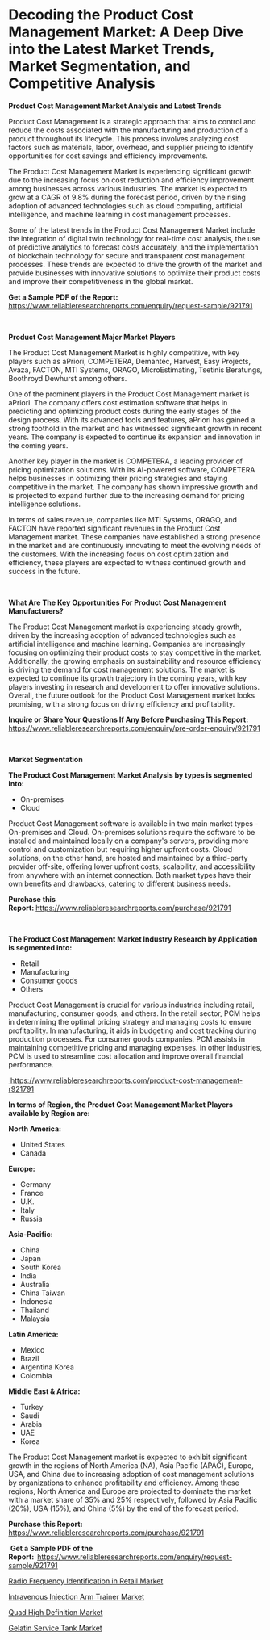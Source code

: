 <p><h1>Decoding the Product Cost Management Market: A Deep Dive into the Latest Market Trends, Market Segmentation, and Competitive Analysis</h1></p><p><strong>Product Cost Management Market Analysis and Latest Trends</strong></p>
<p><p>Product Cost Management is a strategic approach that aims to control and reduce the costs associated with the manufacturing and production of a product throughout its lifecycle. This process involves analyzing cost factors such as materials, labor, overhead, and supplier pricing to identify opportunities for cost savings and efficiency improvements.</p><p>The Product Cost Management Market is experiencing significant growth due to the increasing focus on cost reduction and efficiency improvement among businesses across various industries. The market is expected to grow at a CAGR of 9.8% during the forecast period, driven by the rising adoption of advanced technologies such as cloud computing, artificial intelligence, and machine learning in cost management processes.</p><p>Some of the latest trends in the Product Cost Management Market include the integration of digital twin technology for real-time cost analysis, the use of predictive analytics to forecast costs accurately, and the implementation of blockchain technology for secure and transparent cost management processes. These trends are expected to drive the growth of the market and provide businesses with innovative solutions to optimize their product costs and improve their competitiveness in the global market.</p></p>
<p><strong>Get a Sample PDF of the Report:&nbsp;</strong> <a href="https://www.reliableresearchreports.com/enquiry/request-sample/921791">https://www.reliableresearchreports.com/enquiry/request-sample/921791</a></p>
<p>&nbsp;</p>
<p><strong>Product Cost Management Major Market Players</strong></p>
<p><p>The Product Cost Management Market is highly competitive, with key players such as aPriori, COMPETERA, Demantec, Harvest, Easy Projects, Avaza, FACTON, MTI Systems, ORAGO, MicroEstimating, Tsetinis Beratungs, Boothroyd Dewhurst among others.</p><p>One of the prominent players in the Product Cost Management market is aPriori. The company offers cost estimation software that helps in predicting and optimizing product costs during the early stages of the design process. With its advanced tools and features, aPriori has gained a strong foothold in the market and has witnessed significant growth in recent years. The company is expected to continue its expansion and innovation in the coming years.</p><p>Another key player in the market is COMPETERA, a leading provider of pricing optimization solutions. With its AI-powered software, COMPETERA helps businesses in optimizing their pricing strategies and staying competitive in the market. The company has shown impressive growth and is projected to expand further due to the increasing demand for pricing intelligence solutions.</p><p>In terms of sales revenue, companies like MTI Systems, ORAGO, and FACTON have reported significant revenues in the Product Cost Management market. These companies have established a strong presence in the market and are continuously innovating to meet the evolving needs of the customers. With the increasing focus on cost optimization and efficiency, these players are expected to witness continued growth and success in the future.</p></p>
<p>&nbsp;</p>
<p><strong>What Are The Key Opportunities For Product Cost Management Manufacturers?</strong></p>
<p><p>The Product Cost Management market is experiencing steady growth, driven by the increasing adoption of advanced technologies such as artificial intelligence and machine learning. Companies are increasingly focusing on optimizing their product costs to stay competitive in the market. Additionally, the growing emphasis on sustainability and resource efficiency is driving the demand for cost management solutions. The market is expected to continue its growth trajectory in the coming years, with key players investing in research and development to offer innovative solutions. Overall, the future outlook for the Product Cost Management market looks promising, with a strong focus on driving efficiency and profitability.</p></p>
<p><strong>Inquire or Share Your Questions If Any Before Purchasing This Report:</strong> <a href="https://www.reliableresearchreports.com/enquiry/pre-order-enquiry/921791">https://www.reliableresearchreports.com/enquiry/pre-order-enquiry/921791</a></p>
<p>&nbsp;</p>
<p><strong>Market Segmentation</strong></p>
<p><strong>The Product Cost Management Market Analysis by types is segmented into:</strong></p>
<p><ul><li>On-premises</li><li>Cloud</li></ul></p>
<p><p>Product Cost Management software is available in two main market types - On-premises and Cloud. On-premises solutions require the software to be installed and maintained locally on a company's servers, providing more control and customization but requiring higher upfront costs. Cloud solutions, on the other hand, are hosted and maintained by a third-party provider off-site, offering lower upfront costs, scalability, and accessibility from anywhere with an internet connection. Both market types have their own benefits and drawbacks, catering to different business needs.</p></p>
<p><strong>Purchase this Report:&nbsp;</strong><a href="https://www.reliableresearchreports.com/purchase/921791">https://www.reliableresearchreports.com/purchase/921791</a></p>
<p>&nbsp;</p>
<p><strong>The Product Cost Management Market Industry Research by Application is segmented into:</strong></p>
<p><ul><li>Retail</li><li>Manufacturing</li><li>Consumer goods</li><li>Others</li></ul></p>
<p><p>Product Cost Management is crucial for various industries including retail, manufacturing, consumer goods, and others. In the retail sector, PCM helps in determining the optimal pricing strategy and managing costs to ensure profitability. In manufacturing, it aids in budgeting and cost tracking during production processes. For consumer goods companies, PCM assists in maintaining competitive pricing and managing expenses. In other industries, PCM is used to streamline cost allocation and improve overall financial performance.</p></p>
<p><a href="https://www.reliableresearchreports.com/product-cost-management-r921791">&nbsp;https://www.reliableresearchreports.com/product-cost-management-r921791</a></p>
<p><strong>In terms of Region, the Product Cost Management Market Players available by Region are:</strong></p>
<p>
    <p> <strong> North America: </strong>
        <ul>
            <li>United States</li>
            <li>Canada</li>
        </ul>
        </p> 
    <p> <strong> Europe: </strong>
        <ul>
            <li>Germany</li>
            <li>France</li>
            <li>U.K.</li>
            <li>Italy</li>
            <li>Russia</li>
        </ul>
        </p> 
    <p> <strong> Asia-Pacific: </strong>
        <ul>
            <li>China</li>
            <li>Japan</li>
            <li>South Korea</li>
            <li>India</li>
            <li>Australia</li>
            <li>China Taiwan</li>
            <li>Indonesia</li>
            <li>Thailand</li>
            <li>Malaysia</li>
        </ul>
        </p> 
    <p> <strong> Latin America: </strong>
        <ul>
            <li>Mexico</li>
            <li>Brazil</li>
            <li>Argentina Korea</li>
            <li>Colombia</li>
        </ul>
        </p> 
    <p> <strong> Middle East & Africa: </strong>
        <ul>
            <li>Turkey</li>
            <li>Saudi</li>
            <li>Arabia</li>
            <li>UAE</li>
            <li>Korea</li>
        </ul>
    </p>
    </p>
<p><p>The Product Cost Management market is expected to exhibit significant growth in the regions of North America (NA), Asia Pacific (APAC), Europe, USA, and China due to increasing adoption of cost management solutions by organizations to enhance profitability and efficiency. Among these regions, North America and Europe are projected to dominate the market with a market share of 35% and 25% respectively, followed by Asia Pacific (20%), USA (15%), and China (5%) by the end of the forecast period.</p></p>
<p><strong>Purchase this Report: </strong><a href="https://www.reliableresearchreports.com/purchase/921791">https://www.reliableresearchreports.com/purchase/921791</a></p>
<p>&nbsp;<strong>Get a Sample PDF of the Report:&nbsp;&nbsp;</strong><a href="https://www.reliableresearchreports.com/enquiry/request-sample/921791">https://www.reliableresearchreports.com/enquiry/request-sample/921791</a></p>
<p><strong></strong></p>
<p><p><a href="https://github.com/AdrianaPaucek2023/Market-Research-Report-List-1/blob/main/radio-frequency-identification-in-retail-market.md">Radio Frequency Identification in Retail Market</a></p><p><a href="https://www.linkedin.com/pulse/intravenous-injection-arm-trainer-market-research-report-its-kcnxf">Intravenous Injection Arm Trainer Market</a></p><p><a href="https://github.com/lorenzaSchmeler/Market-Research-Report-List-1/blob/main/quad-high-definition-market.md">Quad High Definition Market</a></p><p><a href="https://www.linkedin.com/pulse/gelatin-service-tank-market-share-evolution-growth-trends-2024-m5dhc">Gelatin Service Tank Market</a></p></p>